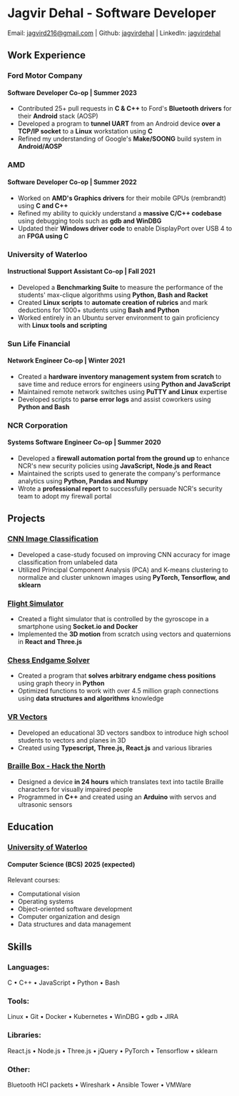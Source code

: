 # Jagvir Dehal - Software Developer
Email: jagvird216@gmail.com | Github: [jagvirdehal](https://github.com/jagvirdehal) | LinkedIn: [jagvirdehal](https://linkedin.com/in/jagvirdehal/)

## Work Experience

### Ford Motor Company
#### Software Developer Co-op | Summer 2023
- Contributed 25+ pull requests in **C & C++** to Ford's **Bluetooth drivers** for their **Android** stack (AOSP)
- Developed a program to **tunnel UART** from an Android device **over a TCP/IP socket** to a **Linux** workstation using **C**
- Refined my understanding of Google's **Make/SOONG** build system in **Android/AOSP**

### AMD
#### Software Developer Co-op | Summer 2022
- Worked on **AMD's Graphics drivers** for their mobile GPUs (rembrandt) using **C and C++**
- Refined my ability to quickly understand a **massive C/C++ codebase** using debugging tools such as **gdb and WinDBG**
- Updated their **Windows driver code** to enable DisplayPort over USB 4 to an **FPGA using C**

### University of Waterloo
#### Instructional Support Assistant Co-op | Fall 2021
- Developed a **Benchmarking Suite** to measure the performance of the students' max-clique algorithms using **Python, Bash and Racket**
- Created **Linux scripts** to **automate creation of rubrics** and mark deductions for 1000+ students using **Bash and Python**
- Worked entirely in an Ubuntu server environment to gain proficiency with **Linux tools and scripting**

### Sun Life Financial
#### Network Engineer Co-op | Winter 2021
- Created a **hardware inventory management system from scratch** to save time and reduce errors for engineers using **Python and JavaScript**
- Maintained remote network switches using **PuTTY and Linux** expertise
- Developed scripts to **parse error logs** and assist coworkers using **Python and Bash**

### NCR Corporation
#### Systems Software Engineer Co-op | Summer 2020
- Developed a **firewall automation portal from the ground up** to enhance NCR's new security policies using **JavaScript, Node.js and React**
- Maintained the scripts used to generate the company's performance analytics using **Python, Pandas and Numpy**
- Wrote a **professional report** to successfully persuade NCR's security team to adopt my firewall portal


## Projects

### [CNN Image Classification](https://github.com/jagvirdehal/CNN-imager)
- Developed a case-study focused on improving CNN accuracy for image classification from unlabeled data
- Utilized Principal Component Analysis (PCA) and K-means clustering to normalize and cluster unknown images using **PyTorch, Tensorflow, and sklearn**

### [Flight Simulator](https://hub.docker.com/repository/docker/jdehal/flight-sim/general)
- Created a flight simulator that is controlled by the gyroscope in a smartphone using **Socket.io and Docker**
- Implemented the **3D motion** from scratch using vectors and quaternions in **React and Three.js**

### [Chess Endgame Solver](https://github.com/jagvirdehal/chess)
- Created a program that **solves arbitrary endgame chess positions** using graph theory in **Python**
- Optimized functions to work with over 4.5 million graph connections using **data structures and algorithms** knowledge

### [VR Vectors](https://github.com/jagvirdehal/vectoranim)
- Developed an educational 3D vectors sandbox to introduce high school students to vectors and planes in 3D
- Created using **Typescript, Three.js, React.js** and various libraries

### [Braille Box - Hack the North](https://github.com/jagvirdehal/BrailleBox)
- Designed a device **in 24 hours** which translates text into tactile Braille characters for visually impaired people
- Programmed in **C++** and created using an **Arduino** with servos and ultrasonic sensors

## Education
### [University of Waterloo](https://uwaterloo.ca/)
#### Computer Science (BCS) 2025 (expected)
Relevant courses:
- Computational vision
- Operating systems
- Object-oriented software development
- Computer organization and design
- Data structures and data management

## Skills

### Languages:
C • C++ • JavaScript • Python • Bash

### Tools:
Linux • Git • Docker • Kubernetes • WinDBG • gdb • JIRA

### Libraries:
React.js • Node.js • Three.js • jQuery • PyTorch • Tensorflow • sklearn

### Other:
Bluetooth HCI packets • Wireshark • Ansible Tower • VMWare
